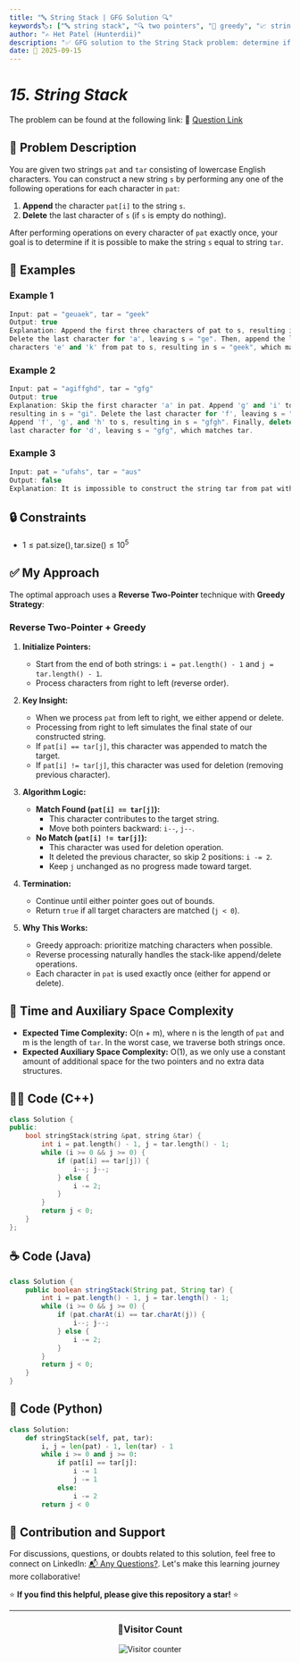 ```yaml
---
title: "🔤 String Stack | GFG Solution 🔍"
keywords🏷️: ["🔤 string stack", "🔍 two pointers", "📍 greedy", "📈 string matching", "📘 GFG", "🏁 competitive programming", "📚 DSA"]
author: "✍️ Het Patel (Hunterdii)"
description: "✅ GFG solution to the String Stack problem: determine if target string can be constructed from pattern using append/delete operations with optimal two-pointer approach. 🚀"
date: 📅 2025-09-15
---
```


# *15. String Stack*

The problem can be found at the following link: 🔗 [Question Link](https://www.geeksforgeeks.org/problems/string-stack--165812/1)

## **🧩 Problem Description**

You are given two strings `pat` and `tar` consisting of lowercase English characters. You can construct a new string `s` by performing any one of the following operations for each character in `pat`:

1. **Append** the character `pat[i]` to the string `s`.
2. **Delete** the last character of `s` (if `s` is empty do nothing).

After performing operations on every character of `pat` exactly once, your goal is to determine if it is possible to make the string `s` equal to string `tar`.

## **📘 Examples**

### Example 1

```cpp
Input: pat = "geuaek", tar = "geek"
Output: true
Explanation: Append the first three characters of pat to s, resulting in s = "geu". 
Delete the last character for 'a', leaving s = "ge". Then, append the last two 
characters 'e' and 'k' from pat to s, resulting in s = "geek", which matches tar.
```

### Example 2

```cpp
Input: pat = "agiffghd", tar = "gfg"
Output: true
Explanation: Skip the first character 'a' in pat. Append 'g' and 'i' to s, 
resulting in s = "gi". Delete the last character for 'f', leaving s = "g". 
Append 'f', 'g', and 'h' to s, resulting in s = "gfgh". Finally, delete the 
last character for 'd', leaving s = "gfg", which matches tar.
```

### Example 3

```cpp
Input: pat = "ufahs", tar = "aus"
Output: false
Explanation: It is impossible to construct the string tar from pat with the given operations.
```

## **🔒 Constraints**

* $1 \le \text{pat.size()}, \text{tar.size()} \le 10^5$

## **✅ My Approach**

The optimal approach uses a **Reverse Two-Pointer** technique with **Greedy Strategy**:

### **Reverse Two-Pointer + Greedy**

1. **Initialize Pointers:**
   * Start from the end of both strings: `i = pat.length() - 1` and `j = tar.length() - 1`.
   * Process characters from right to left (reverse order).

2. **Key Insight:**
   * When we process `pat` from left to right, we either append or delete.
   * Processing from right to left simulates the final state of our constructed string.
   * If `pat[i] == tar[j]`, this character was appended to match the target.
   * If `pat[i] != tar[j]`, this character was used for deletion (removing previous character).

3. **Algorithm Logic:**
   * **Match Found (`pat[i] == tar[j]`):** 
     * This character contributes to the target string.
     * Move both pointers backward: `i--`, `j--`.
   * **No Match (`pat[i] != tar[j]`):**
     * This character was used for deletion operation.
     * It deleted the previous character, so skip 2 positions: `i -= 2`.
     * Keep `j` unchanged as no progress made toward target.

4. **Termination:**
   * Continue until either pointer goes out of bounds.
   * Return `true` if all target characters are matched (`j < 0`).

5. **Why This Works:**
   * Greedy approach: prioritize matching characters when possible.
   * Reverse processing naturally handles the stack-like append/delete operations.
   * Each character in `pat` is used exactly once (either for append or delete).

## 📝 Time and Auxiliary Space Complexity

* **Expected Time Complexity:** O(n + m), where n is the length of `pat` and m is the length of `tar`. In the worst case, we traverse both strings once.
* **Expected Auxiliary Space Complexity:** O(1), as we only use a constant amount of additional space for the two pointers and no extra data structures.

## **🧑‍💻 Code (C++)**

```cpp
class Solution {
public:
    bool stringStack(string &pat, string &tar) {
        int i = pat.length() - 1, j = tar.length() - 1;
        while (i >= 0 && j >= 0) {
            if (pat[i] == tar[j]) {
                i--; j--;
            } else {
                i -= 2;
            }
        }
        return j < 0;
    }
};
```

## **☕ Code (Java)**

```java
class Solution {
    public boolean stringStack(String pat, String tar) {
        int i = pat.length() - 1, j = tar.length() - 1;
        while (i >= 0 && j >= 0) {
            if (pat.charAt(i) == tar.charAt(j)) {
                i--; j--;
            } else {
                i -= 2;
            }
        }
        return j < 0;
    }
}
```

## **🐍 Code (Python)**

```python
class Solution:
    def stringStack(self, pat, tar):
        i, j = len(pat) - 1, len(tar) - 1
        while i >= 0 and j >= 0:
            if pat[i] == tar[j]:
                i -= 1
                j -= 1
            else:
                i -= 2
        return j < 0
```

## 🧠 Contribution and Support

For discussions, questions, or doubts related to this solution, feel free to connect on LinkedIn: [📬 Any Questions?](https://www.linkedin.com/in/patel-hetkumar-sandipbhai-8b110525a/). Let's make this learning journey more collaborative!

⭐ **If you find this helpful, please give this repository a star!** ⭐

---

<div align="center">
  <h3><b>📍Visitor Count</b></h3>
</div>

<p align="center">
  <img src="https://visitor-badge.laobi.icu/badge?page_id=Hunterdii.GeeksforGeeks-POTD" alt="Visitor counter" />
</p>
